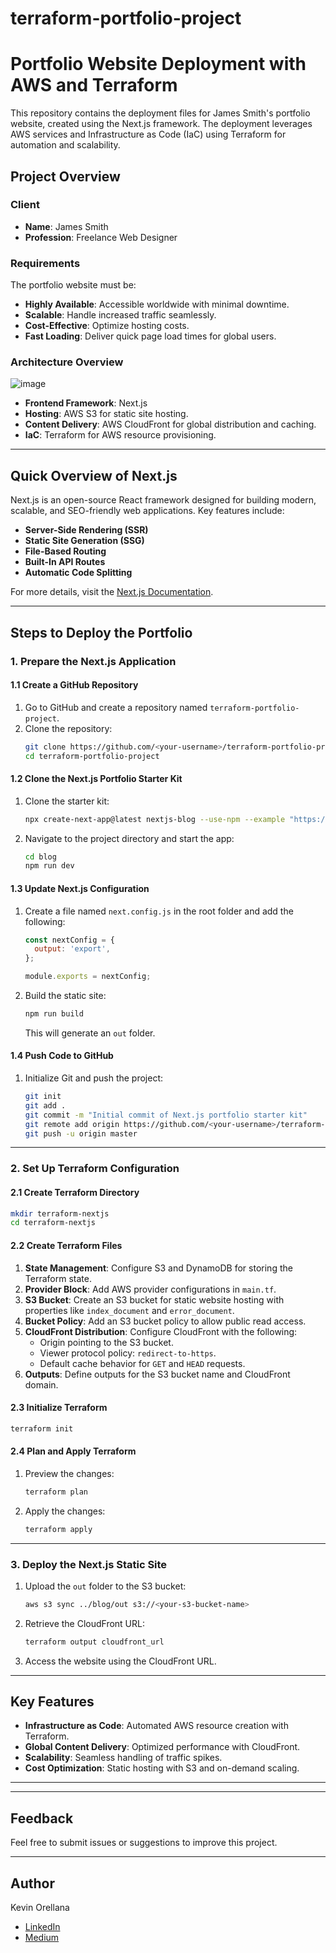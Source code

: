 # terraform-portfolio-project

# Portfolio Website Deployment with AWS and Terraform

This repository contains the deployment files for James Smith's portfolio website, created using the Next.js framework. The deployment leverages AWS services and Infrastructure as Code (IaC) using Terraform for automation and scalability.

## Project Overview

### Client
- **Name**: James Smith
- **Profession**: Freelance Web Designer

### Requirements
The portfolio website must be:
- **Highly Available**: Accessible worldwide with minimal downtime.
- **Scalable**: Handle increased traffic seamlessly.
- **Cost-Effective**: Optimize hosting costs.
- **Fast Loading**: Deliver quick page load times for global users.

### Architecture Overview
![image](https://github.com/user-attachments/assets/42f88eb3-dcf2-4d2d-b603-ed211a687a37)

- **Frontend Framework**: Next.js
- **Hosting**: AWS S3 for static site hosting.
- **Content Delivery**: AWS CloudFront for global distribution and caching.
- **IaC**: Terraform for AWS resource provisioning.

---

## Quick Overview of Next.js

Next.js is an open-source React framework designed for building modern, scalable, and SEO-friendly web applications. Key features include:
- **Server-Side Rendering (SSR)**
- **Static Site Generation (SSG)**
- **File-Based Routing**
- **Built-In API Routes**
- **Automatic Code Splitting**

For more details, visit the [Next.js Documentation](https://nextjs.org/docs).

---

## Steps to Deploy the Portfolio

### 1. Prepare the Next.js Application

#### 1.1 Create a GitHub Repository
1. Go to GitHub and create a repository named `terraform-portfolio-project`.
2. Clone the repository:
    ```bash
    git clone https://github.com/<your-username>/terraform-portfolio-project.git
    cd terraform-portfolio-project
    ```

#### 1.2 Clone the Next.js Portfolio Starter Kit
1. Clone the starter kit:
    ```bash
    npx create-next-app@latest nextjs-blog --use-npm --example "https://github.com/vercel/next-learn/tree/main/basics/learn-starter"
    ```
2. Navigate to the project directory and start the app:
    ```bash
    cd blog
    npm run dev
    ```

#### 1.3 Update Next.js Configuration
1. Create a file named `next.config.js` in the root folder and add the following:
    ```javascript
    const nextConfig = {
      output: 'export',
    };

    module.exports = nextConfig;
    ```
2. Build the static site:
    ```bash
    npm run build
    ```
   This will generate an `out` folder.

#### 1.4 Push Code to GitHub
1. Initialize Git and push the project:
    ```bash
    git init
    git add .
    git commit -m "Initial commit of Next.js portfolio starter kit"
    git remote add origin https://github.com/<your-username>/terraform-portfolio-project.git
    git push -u origin master
    ```
---

### 2. Set Up Terraform Configuration

#### 2.1 Create Terraform Directory
```bash
mkdir terraform-nextjs
cd terraform-nextjs
```

#### 2.2 Create Terraform Files
1. **State Management**: Configure S3 and DynamoDB for storing the Terraform state.
2. **Provider Block**: Add AWS provider configurations in `main.tf`.
3. **S3 Bucket**: Create an S3 bucket for static website hosting with properties like `index_document` and `error_document`.
4. **Bucket Policy**: Add an S3 bucket policy to allow public read access.
5. **CloudFront Distribution**: Configure CloudFront with the following:
    - Origin pointing to the S3 bucket.
    - Viewer protocol policy: `redirect-to-https`.
    - Default cache behavior for `GET` and `HEAD` requests.
6. **Outputs**: Define outputs for the S3 bucket name and CloudFront domain.

#### 2.3 Initialize Terraform
```bash
terraform init
```

#### 2.4 Plan and Apply Terraform
1. Preview the changes:
    ```bash
    terraform plan
    ```
2. Apply the changes:
    ```bash
    terraform apply
    ```

---

### 3. Deploy the Next.js Static Site
1. Upload the `out` folder to the S3 bucket:
    ```bash
    aws s3 sync ../blog/out s3://<your-s3-bucket-name>
    ```
2. Retrieve the CloudFront URL:
    ```bash
    terraform output cloudfront_url
    ```
3. Access the website using the CloudFront URL.

---

## Key Features
- **Infrastructure as Code**: Automated AWS resource creation with Terraform.
- **Global Content Delivery**: Optimized performance with CloudFront.
- **Scalability**: Seamless handling of traffic spikes.
- **Cost Optimization**: Static hosting with S3 and on-demand scaling.

---

---

## Feedback
Feel free to submit issues or suggestions to improve this project.

---
## Author

Kevin Orellana
- [LinkedIn](https://www.linkedin.com/in/kevin-orellana-6457aa252/)
- [Medium](https://medium.com/@kevinn.orellana01/building-and-deploying-a-scalable-next-js-portfolio-website-on-aws-with-terraform-e40782397f9b)
  





